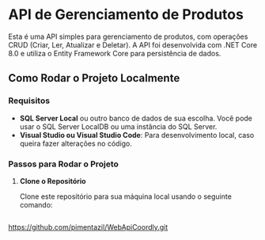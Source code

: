 # API de Gerenciamento de Produtos

Esta é uma API simples para gerenciamento de produtos, com operações CRUD (Criar, Ler, Atualizar e Deletar). A API foi desenvolvida com .NET Core 8.0 e utiliza o Entity Framework Core para persistência de dados.

## Como Rodar o Projeto Localmente

### Requisitos

- **SQL Server Local** ou outro banco de dados de sua escolha. Você pode usar o SQL Server LocalDB ou uma instância do SQL Server.
- **Visual Studio ou Visual Studio Code**: Para desenvolvimento local, caso queira fazer alterações no código.

### Passos para Rodar o Projeto

1. **Clone o Repositório**

   Clone este repositório para sua máquina local usando o seguinte comando:

   ```bash
   
https://github.com/pimentazil/WebApiCoordly.git

